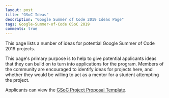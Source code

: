 ```yaml
---
layout: post
title: "GSoC Ideas"
description: "Google Summer of Code 2019 Ideas Page"
tags: Google-Summer-of-Code GSoC 2019
comments: true
---
```


This page lists a number of ideas for potential Google Summer of Code 2019 projects.

This page's primary purpose is to help to give potential applicants ideas that they can build on to turn into applications for the program. Members of the community are encouraged to identify ideas for projects here, and whether they would be willing to act as a mentor for a student attempting the project.

Applicants can view the [GSoC Project Proposal Template](../gsoc-proposal/).
